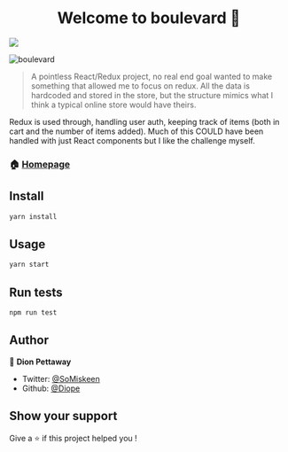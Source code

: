 <h1 align="center">Welcome to boulevard 👋</h1>
<p>
  <img src="https://img.shields.io/badge/version-0.8.0-blue.svg?cacheSeconds=2592000" />
</p>

![boulevard](https://i.imgur.com/GVeDAvj.png)

> A pointless React/Redux project, no real end goal wanted to make something that allowed me to focus on redux. All the data is hardcoded and stored in the store, but the structure mimics what I think a typical online store would have theirs.

Redux is used through, handling user auth, keeping track of items (both in cart and the number of items added). Much of this COULD have been handled with just React components but I like the challenge myself.

### 🏠 [Homepage](https://boulevard.netlify.com/)

## Install

```sh
yarn install
```

## Usage

```sh
yarn start
```

## Run tests

```sh
npm run test
```

## Author

👤 **Dion Pettaway**

* Twitter: [@SoMiskeen](https://twitter.com/SoMiskeen)
* Github: [@Diope](https://github.com/Diope)

## Show your support

Give a ⭐️ if this project helped you !
